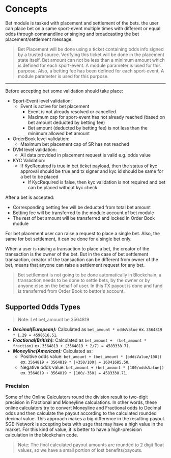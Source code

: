 # **Concepts**

Bet module is tasked with placement and settlement of the bets. the user can place bet on a same sport-event multiple times with different or equal odds through commandline or singing and broadcasting the bet placement/settlement message.

> Bet Placement will be done using a ticket containing odds info signed by a trusted source. Verifying this ticket will be done in the placement state itself.
> Bet amount can not be less than a minimum amount which is defined for each sport-event. A module parameter is used for this purpose.
> Also, a betting fee has been defined for each sport-event, A module parameter is used for this purpose.

---

Before accepting bet some validation should take place:

- Sport-Event level validation:
  - Event is active for bet placement
    - Event is not already resolved or cancelled
    - Maximum cap for sport-event has not already reached (based on bet amount deducted by betting fee)
    - Bet amount (deducted by betting fee) is not less than the minimum allowed bet amount
- OrderBook level validation:
  - Maximum bet placement cap of SR has not reached
- DVM level validation:
  - All data provided in placement request is valid e.g. odds value
- KYC Validation:
  - If KycRequired is true in bet ticket payload, then the status of kyc approval should be true and tx signer and kyc id should be same for a bet to be placed
    - If KycRequired is false, then kyc validation is not required and bet can be placed without kyc check

After a bet is accepted:

- Corresponding betting fee will be deducted from total bet amount
- Betting fee will be transferred to the module account of bet module
- The rest of bet amount will be transferred and locked in Order Book module

For bet placement user can raise a request to place a single bet. Also, the same for bet settlement, it can be done for a single bet only.

When a user is raising a transaction to place a bet, the creator of the transaction is the owner of the  bet. But in the case of bet settlement transaction, creator of the transaction can be different from owner of the bet, means that anyone can raise a settlement request for any bet.

> Bet settlement is not going to be done automatically in Blockchain, a transaction needs to be done to settle bets, by the owner or by anyone else on the behalf of user. In this TX payout is done and fund is transferred from Order Book to bettor's account.

## Supported Odds Types

> Note: Let bet_amount be 3564819

- ***Decimal(European):*** Calculated as `bet_amount * oddsValue` ex. `3564819 * 1.29 = 4598616.51`.
- ***Fractional(British):*** Calculated as `bet_amount +  (bet_amount * fraction)` ex. `3564819 + (3564819 * 2/7) = 4583338.71`.
- ***Moneyline(American):*** Calculated as:
  - Positive odds value: `bet_amount + (bet_amount * |oddsValue/100|)` ex. `3564819 + 3564819 * |+350/100| = 16041685.50`.
  - Negative odds value: `bet_amount + (bet_amount * |100/oddsValue|)` ex. `3564819 + 3564819 * |100/-350| = 4583338.71`.

### Precision

Some of the Online Calculators round the division result to two-digit precision in Fractional and Moneyline calculations. In other words, these online calculators try to convert Moneyline and Fractional odds to Decimal odds and then calculate the payout according to the calculated rounded decimal value. This approach makes a big difference in the resulting payout. SGE-Network is accepting bets with usge that may have a high value in the market. For this kind of value, it is better to have a high-precision calculation in the blockchain code.

> Note: The final calculated payout amounts are rounded to 2 digit float values, so we have a small portion of lost benefits/payouts.
